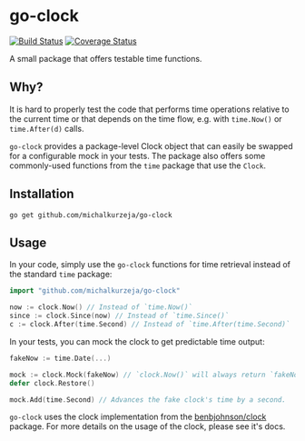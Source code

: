 # go-clock
[![Build Status](https://travis-ci.com/msales/go-clock.svg?token=jnuRixQ5JT2Tqqcethpp&branch=master)](https://travis-ci.com/msales/go-clock)
[![Coverage Status](https://coveralls.io/repos/github/msales/go-clock/badge.svg?branch=master&t=x6DuOO)](https://coveralls.io/github/msales/go-clock?branch=master)

A small package that offers testable time functions.

## Why?
It is hard to properly test the code that performs time operations relative to the current time
or that depends on the time flow, e.g. with `time.Now()` or `time.After(d)` calls.

`go-clock` provides a package-level Clock object that can easily be swapped for a configurable mock in your tests.
The package also offers some commonly-used functions from the `time` package that use the `Clock`.

## Installation
```shell script
go get github.com/michalkurzeja/go-clock
```

## Usage
In your code, simply use the `go-clock` functions for time retrieval instead of the standard `time` package:

```go
import "github.com/michalkurzeja/go-clock"

now := clock.Now() // Instead of `time.Now()`
since := clock.Since(now) // Instead of `time.Since()`
c := clock.After(time.Second) // Instead of `time.After(time.Second)`
```

In your tests, you can mock the clock to get predictable time output:

```go
fakeNow := time.Date(...)

mock := clock.Mock(fakeNow) // `clock.Now()` will always return `fakeNow` time.
defer clock.Restore()

mock.Add(time.Second) // Advances the fake clock's time by a second.
```

`go-clock` uses the clock implementation from the [benbjohnson/clock](https://github.com/benbjohnson/clock) package.
For more details on the usage of the clock, please see it's docs.

